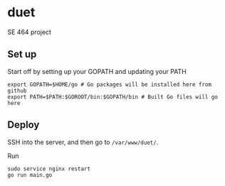 # duet
SE 464 project

## Set up

Start off by setting up your GOPATH and updating your PATH

```
export GOPATH=$HOME/go # Go packages will be installed here from github
export PATH=$PATH:$GOROOT/bin:$GOPATH/bin # Built Go files will go here
```

## Deploy

SSH into the server, and then go to `/var/www/duet/`.

Run
```
sudo service nginx restart
go run main.go
```
